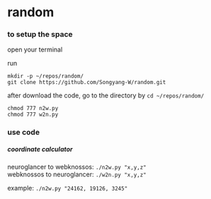 # random

### to setup the space
open your terminal

run 
```
mkdir -p ~/repos/random/
git clone https://github.com/Songyang-W/random.git
```
after download the code, go to the directory by
`cd ~/repos/random/`
```
chmod 777 n2w.py
chmod 777 w2n.py
```

### use code
##### coordinate calculator
neuroglancer to webknossos: 
`./n2w.py "x,y,z"` <br>
webknossos to neuroglancer: 
`./w2n.py "x,y,z"`

example: `./n2w.py "24162, 19126, 3245" `
